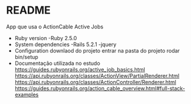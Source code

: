 # README
App que usa o ActionCable Active Jobs

* Ruby version
 -Ruby 2.5.0
* System dependencies
  -Rails 5.2.1
  -jquery
* Configuration
  downlaod do projeto
  entrar na pasta do projeto
  rodar bin/setup
* Documentação utilizada no estudo
https://guides.rubyonrails.org/active_job_basics.html
https://api.rubyonrails.org/classes/ActionView/PartialRenderer.html
https://api.rubyonrails.org/classes/ActionController/Renderer.html
https://guides.rubyonrails.org/action_cable_overview.html#full-stack-examples

